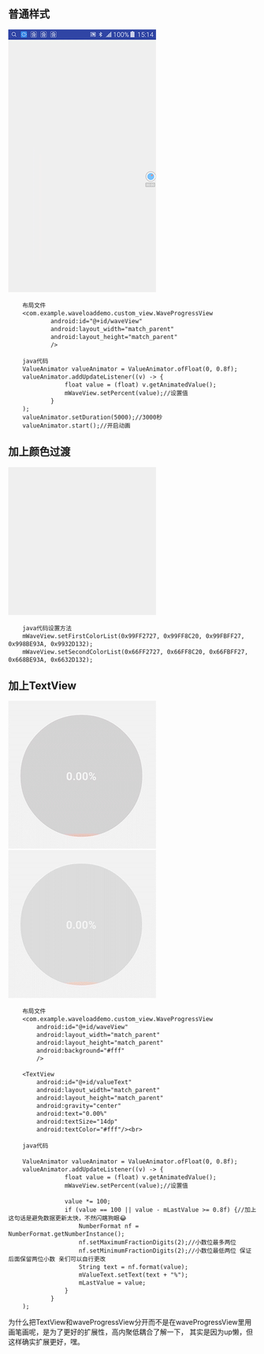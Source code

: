 普通样式
--------
![image](https://github.com/bouquet12138/pictureLibrary/blob/master/waveLoadNormal.gif)<br>
		
		布局文件
		<com.example.waveloaddemo.custom_view.WaveProgressView
				android:id="@+id/waveView"
				android:layout_width="match_parent"
				android:layout_height="match_parent"
				/>
				
		java代码
		ValueAnimator valueAnimator = ValueAnimator.ofFloat(0, 0.8f);
		valueAnimator.addUpdateListener((v) -> {
                    float value = (float) v.getAnimatedValue();
                    mWaveView.setPercent(value);//设置值
                }
		);
		valueAnimator.setDuration(5000);//3000秒
		valueAnimator.start();//开启动画

加上颜色过渡
------------
![image](https://github.com/bouquet12138/pictureLibrary/blob/master/gradualChangeWaveLoad.gif)<br>

		java代码设置方法
		mWaveView.setFirstColorList(0x99FF2727, 0x99FF8C20, 0x99FBFF27, 0x998BE93A, 0x9932D132);
		mWaveView.setSecondColorList(0x66FF2727, 0x66FF8C20, 0x66FBFF27, 0x668BE93A, 0x6632D132);

加上TextView
------------
![image](https://github.com/bouquet12138/pictureLibrary/blob/master/waveLoad90.gif)
![image](https://github.com/bouquet12138/pictureLibrary/blob/master/waveLoad100.gif)<br>
		
		布局文件
		<com.example.waveloaddemo.custom_view.WaveProgressView
			android:id="@+id/waveView"
			android:layout_width="match_parent"
			android:layout_height="match_parent"
			android:background="#fff"
			/>

		<TextView
			android:id="@+id/valueText"
			android:layout_width="match_parent"
			android:layout_height="match_parent"
			android:gravity="center"
			android:text="0.00%"
			android:textSize="14dp"
			android:textColor="#fff"/><br>
			
		java代码
		
		ValueAnimator valueAnimator = ValueAnimator.ofFloat(0, 0.8f);
		valueAnimator.addUpdateListener((v) -> {
                    float value = (float) v.getAnimatedValue();
                    mWaveView.setPercent(value);//设置值

                    value *= 100;
                    if (value == 100 || value - mLastValue >= 0.8f) {//加上这句话是避免数据更新太快，不然闪瞎狗眼😂
                        NumberFormat nf = NumberFormat.getNumberInstance();
                        nf.setMaximumFractionDigits(2);//小数位最多两位
                        nf.setMinimumFractionDigits(2);//小数位最低两位 保证后面保留两位小数 亲们可以自行更改
                        String text = nf.format(value);
                        mValueText.setText(text + "%");
                        mLastValue = value;
                    }
                }
        );
		
			
为什么把TextView和waveProgressView分开而不是在waveProgressView里用画笔画呢，是为了更好的扩展性，高内聚低耦合了解一下，
其实是因为up懒，但这样确实扩展更好，嘿。

		

		